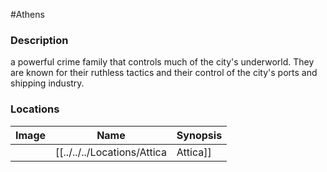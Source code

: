 #Athens 
### Description
a powerful crime family that controls much of the city's underworld. They are known for their ruthless tactics and their control of the city's ports and shipping industry.

### Locations

| Image | Name   | Synopsis |
| ----- | ------ | -------- |
|       | [[../../../Locations/Attica|Attica]] |          |

